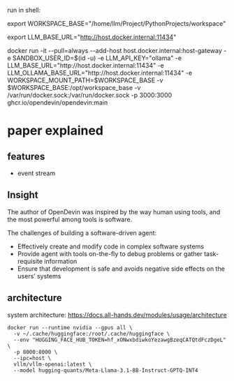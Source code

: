 run in shell:

export WORKSPACE_BASE="/home/llm/Project/PythonProjects/workspace"

export LLM_BASE_URL="http://host.docker.internal:11434"

docker run
    -it
    --pull=always
    --add-host host.docker.internal:host-gateway
    -e SANDBOX_USER_ID=$(id -u)
    -e LLM_API_KEY="ollama"
    -e LLM_BASE_URL="http://host.docker.internal:11434"
    -e LLM_OLLAMA_BASE_URL="http://host.docker.internal:11434"
    -e WORKSPACE_MOUNT_PATH=$WORKSPACE_BASE
    -v $WORKSPACE_BASE:/opt/workspace_base
    -v /var/run/docker.sock:/var/run/docker.sock
    -p 3000:3000
    ghcr.io/opendevin/opendevin:main

# paper explained

## features

- event stream

## Insight

The author of OpenDevin was inspired by the way human using tools, and the most powerful among tools is software.

The challenges of building a software-driven agent:

- Effectively create and modify code in complex software systems
- Provide agent with tools on-the-fly to debug problems or gather task-requisite information
- Ensure that development is safe and avoids negative side effects on the users’ systems

## architecture

system architecture:
https://docs.all-hands.dev/modules/usage/architecture






```
docker run --runtime nvidia --gpus all \
  -v ~/.cache/huggingface:/root/.cache/huggingface \
  --env "HUGGING_FACE_HUB_TOKEN=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" \
  -p 8000:8000 \
  --ipc=host \
  vllm/vllm-openai:latest \
  --model hugging-quants/Meta-Llama-3.1-8B-Instruct-GPTQ-INT4
```
